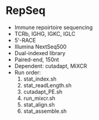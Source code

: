 # RepSeq

- Immune repoirtoire sequencing
- TCRb, IGHG, IGKC, IGLC
- 5'-RACE
- Illumina NextSeq500
- Dual-indexed library 
- Paired-end, 150nt
- Dependent: cutadapt, MiXCR
- Run order:
  1. stat_index.sh
  2. stat_readLength.sh
  3. cutadapt_PE.sh
  4. run_mixcr.sh
  5. stat_align.sh
  6. stat_assemble.sh
